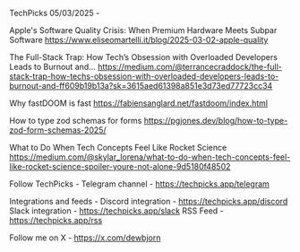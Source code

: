 TechPicks 05/03/2025 -

Apple's Software Quality Crisis: When Premium Hardware Meets Subpar Software
https://www.eliseomartelli.it/blog/2025-03-02-apple-quality

The Full-Stack Trap: How Tech’s Obsession with Overloaded Developers Leads to Burnout and…
https://medium.com/@terrancecraddock/the-full-stack-trap-how-techs-obsession-with-overloaded-developers-leads-to-burnout-and-ff609b19b13a?sk=3615aed61398a851e3d73ed77723cc34

Why fastDOOM is fast
https://fabiensanglard.net/fastdoom/index.html

How to type zod schemas for forms
https://pgjones.dev/blog/how-to-type-zod-form-schemas-2025/

What to Do When Tech Concepts Feel Like Rocket Science
https://medium.com/@skylar_lorena/what-to-do-when-tech-concepts-feel-like-rocket-science-spoiler-youre-not-alone-9d5180f48502

Follow TechPicks -
Telegram channel - https://techpicks.app/telegram

Integrations and feeds -
Discord integration - https://techpicks.app/discord
Slack integration - https://techpicks.app/slack
RSS Feed - https://techpicks.app/rss

Follow me on X - https://x.com/dewbjorn